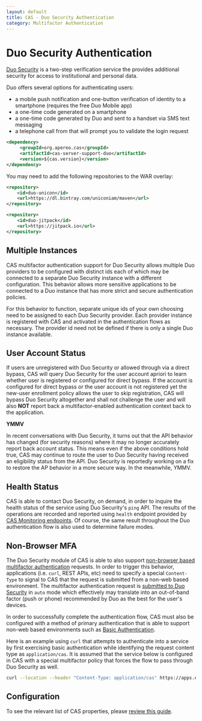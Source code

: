 ```yaml
---
layout: default
title: CAS - Duo Security Authentication
category: Multifactor Authentication
---
```


# Duo Security Authentication

[Duo Security](https://www.duo.com) is a two-step verification service the provides additional security for access to institutional and personal data.  

Duo offers several options for authenticating users:

- a mobile push notification and one-button verification of identity to a smartphone (requires the free Duo Mobile app)
- a one-time code generated on a smartphone
- a one-time code generated by Duo and sent to a handset via SMS text messaging
- a telephone call from that will prompt you to validate the login request

```xml
<dependency>
     <groupId>org.apereo.cas</groupId>
     <artifactId>cas-server-support-duo</artifactId>
     <version>${cas.version}</version>
</dependency>
```

You may need to add the following repositories to the WAR overlay:

```xml
<repository>
    <id>duo-unicon</id>
    <url>https://dl.bintray.com/uniconiam/maven</url>
</repository>

<repository>
    <id>duo-jitpack</id>
    <url>https://jitpack.io</url>
</repository>
```

## Multiple Instances

CAS multifactor authentication support for Duo Security allows
multiple Duo providers to be configured with distinct ids each of
which may be connected to a separate Duo Security instance with a different configuration.
This behavior allows more sensitive applications to be connected
to a Duo instance that has more strict and secure authentication policies.

For this behavior to function, separate unique ids of your own choosing need to be assigned to each Duo Security
provider. Each provider instance is registered with CAS and activated in the authentication
flows as necessary. The provider id need not be defined if there is only a single Duo instance available.

## User Account Status

If users are unregistered with Duo Security or allowed through via a direct bypass, CAS will query Duo Security for the user account apriori to learn
whether user is registered or configured for direct bypass. If the account is configured for direct bypass or the
user account is not registered yet the new-user enrollment policy allows the user to skip registration, CAS will bypass
Duo Security altogether and shall not challenge the user and will also **NOT** report back a multifactor-enabled authentication context back to the application.

<div class="alert alert-warning"><strong>YMMV</strong><p>In recent conversations with Duo Security, it turns out that the API behavior has changed (for security reasons) where it may no longer accurately report back account status. This means even if the above conditions hold true, CAS may continue to route the user to Duo Security having received an eligibility status from the API. Duo Security is reportedly working on a fix to restore the AP behavior in a more secure way. In the meanwhile, YMMV.</p></div>

## Health Status

CAS is able to contact Duo Security, on demand, in order to inquire the health status of the service using Duo Security's `ping` API. 
The results of the operations are recorded and reported using `health` endpoint provided by [CAS Monitoring endpoints](Monitoring-Statistics.html).
Of course, the same result throughout the Duo authentication flow is also used to determine failure modes.
 
## Non-Browser MFA

The Duo Security module of CAS is able to also support [non-browser based multifactor authentication](https://duo.com/docs/authapi) requests.
In order to trigger this behavior, applications (i.e. `curl`, REST APIs, etc) need to specify a special
`Content-Type` to signal to CAS that the request is submitted from a non-web based environment. The multifactor authentication request is [submitted to Duo Security](https://duo.com/docs/authapi#/auth) in `auto` mode which effectively may translate into an out-of-band factor (push or phone) recommended by Duo as the best for the user's devices.

In order to successfully complete the authentication flow, CAS must also be configured with a method
of primary authentication that is able to support non-web based environments such as [Basic Authentication](Basic-Authentication.html).

Here is an example using `curl` that attempts to authenticate into a service by first exercising
basic authentication while identifying the request content type as `application/cas`. It is assumed that the
service below is configured in CAS with a special multifactor policy that forces the flow
to pass through Duo Security as well.

```bash
curl --location --header "Content-Type: application/cas" https://apps.example.org/myapp -L -u casuser:Mellon
```

## Configuration

To see the relevant list of CAS properties, please [review this guide](../configuration/Configuration-Properties.html#duosecurity).
